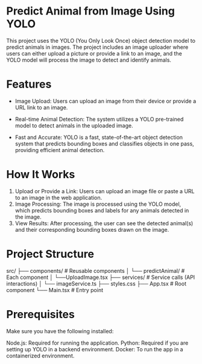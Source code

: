 # Predict Animal from Image Using YOLO
This project uses the YOLO (You Only Look Once) object detection model to predict animals in images. The project includes an image uploader where users can either upload a picture or provide a link to an image, and the YOLO model will process the image to detect and identify animals.

# Features
- Image Upload: Users can upload an image from their device or provide a URL link to an image.

- Real-time Animal Detection: The system utilizes a YOLO pre-trained model to detect animals in the uploaded image.

- Fast and Accurate: YOLO is a fast, state-of-the-art object detection system that predicts bounding boxes and classifies objects in one pass, providing efficient animal detection.

# How It Works
1. Upload or Provide a Link: Users can upload an image file or paste a URL to an image in the web application.
2. Image Processing: The image is processed using the YOLO model, which predicts bounding boxes and labels for any animals detected in the image.
3. View Results: After processing, the user can see the detected animal(s) and their corresponding bounding boxes drawn on the image.

# Project Structure
src/
├── components/         # Reusable components
│   └── predictAnimal/  # Each component
│       └──UploadImage.tsx
├── services/           # Service calls (API interactions)
│   └── imageService.ts
├── styles.css
├── App.tsx             # Root component
└── Main.tsx           # Entry point

# Prerequisites
Make sure you have the following installed:

Node.js: Required for running the application.
Python: Required if you are setting up YOLO in a backend environment.
Docker: To run the app in a containerized environment.


